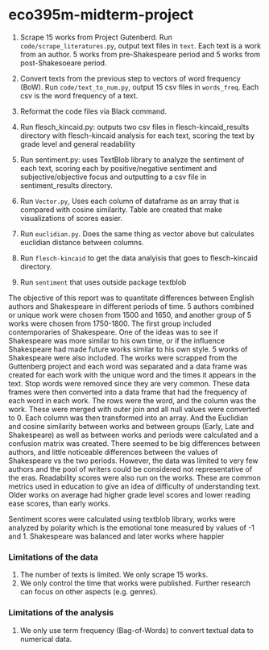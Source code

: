 # eco395m-midterm-project


1. Scrape 15 works from Project Gutenberd. Run `code/scrape_literatures.py`, output text files in `text`. Each text is a work from an author. 5 works from pre-Shakespeare period and 5 works from post-Shakesoeare period.

2. Convert texts from the previous step to vectors of word frequency (BoW). Run `code/text_to_num.py`, output 15 csv files in `words_freq`. Each csv is the word frequency of a text.  

3. Reformat the code files via Black command.
4. Run flesch_kincaid.py: outputs two csv files in flesch-kincaid_results directory with flesch-kincaid analysis for each text, scoring the text by grade level and general readability
5. Run sentiment.py: uses TextBlob library to analyze the sentiment of each text, scoring each by positive/negative sentiment and subjective/objective focus and outputting to a csv file in sentiment_results directory.

4. Run `Vector.py`, Uses each column of dataframe as an array that is compared with cosine similarity. Table are created that make visualizations of scores easier.

5. Run `euclidian.py`. Does the same thing as vector above but calculates euclidian distance between columns. 

6. Run `flesch-kincaid` to get the data analyisis that goes to flesch-kincaid  directory. 

7. Run `sentiment` that uses outside package textblob

  The objective of this report was to quantitate differences between English authors and Shakespeare  in different periods of time. 5 authors combined or unique work were chosen from 1500 and 1650, and another group of 5 works were chosen from 1750-1800. The first group included contemporaries of Shakespeare. One of the ideas was to see if Shakespeare was more similar to his own time, or if the influence Shakespeare had made future works similar to his own style. 5 works of Shakespeare were also included. 
	The works were scrapped from the Guttenberg project and each word was separated and a data frame was created for each work with the unique word and the times it appears in the text. Stop words were removed since they are very common. 
	These data frames were then converted into a data frame that had the frequency of each word in each work. The rows were the word, and the column was the work. These were merged with outer join and all null values were converted to 0. Each column was then transformed into an array. And the Euclidian and cosine similarity between works and between groups (Early, Late and Shakespeare) as well as between works and periods were calculated and a confusion matrix was created. 
	There seemed to be big differences between authors, and little noticeable differences between the values of Shakespeare vs the two periods. However, the data was limited to very few authors and the pool of writers could be considered not representative of the eras. 
Readability scores were also run on the works. These are common metrics used in education to give an idea of difficulty of understanding text. Older works on average had higher grade level scores and lower reading ease scores, than early works. 

Sentiment scores were calculated using textblob library, works were analyzed by polarity which is the emotional tone measured by values of -1 and 1. Shakespeare was balanced and later works where happier 
	
### Limitations of the data
1. The number of texts is limited. We only scrape 15 works.
2. We only control the time that works were published. Further research can focus on other aspects (e.g. genres).

### Limitations of the analysis
1. We only use term frequency (Bag-of-Words) to convert textual data to numerical data.  
